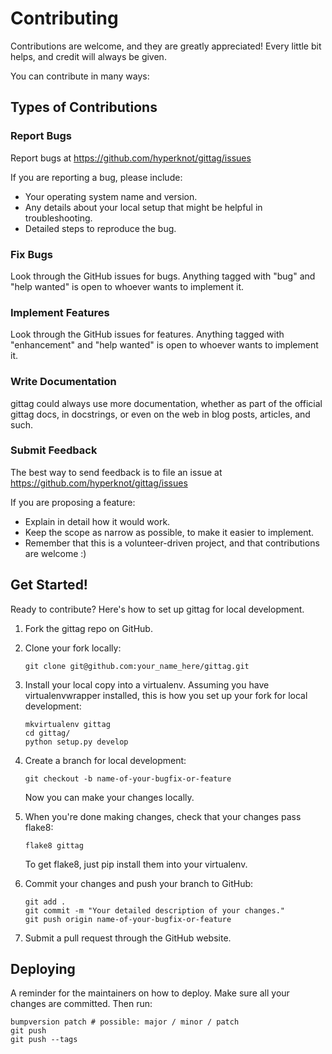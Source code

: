 # Contributing

Contributions are welcome, and they are greatly appreciated! Every
little bit helps, and credit will always be given.

You can contribute in many ways:

## Types of Contributions

### Report Bugs

Report bugs at https://github.com/hyperknot/gittag/issues

If you are reporting a bug, please include:

-   Your operating system name and version.
-   Any details about your local setup that might be helpful in
    troubleshooting.
-   Detailed steps to reproduce the bug.

### Fix Bugs

Look through the GitHub issues for bugs. Anything tagged with "bug" and
"help wanted" is open to whoever wants to implement it.

### Implement Features

Look through the GitHub issues for features. Anything tagged with
"enhancement" and "help wanted" is open to whoever wants to implement
it.

### Write Documentation

gittag could always use more documentation, whether as part of the
official gittag docs, in docstrings, or even on the web in blog posts,
articles, and such.

### Submit Feedback

The best way to send feedback is to file an issue at
https://github.com/hyperknot/gittag/issues

If you are proposing a feature:

-   Explain in detail how it would work.
-   Keep the scope as narrow as possible, to make it easier to
    implement.
-   Remember that this is a volunteer-driven project, and that
    contributions are welcome :)

## Get Started!

Ready to contribute? Here's how to set up gittag for local development.

1. Fork the gittag repo on GitHub.

2. Clone your fork locally:

    ```
    git clone git@github.com:your_name_here/gittag.git
    ```

3. Install your local copy into a virtualenv. Assuming you have virtualenvwrapper installed, this is how you set up your fork for local development:

    ```
    mkvirtualenv gittag
    cd gittag/
    python setup.py develop
    ```

4. Create a branch for local development:

    ```
    git checkout -b name-of-your-bugfix-or-feature
    ```

    Now you can make your changes locally.

5. When you're done making changes, check that your changes pass flake8:

    ```
    flake8 gittag
    ```

    To get flake8, just pip install them into your virtualenv.

6. Commit your changes and push your branch to GitHub:

    ```
    git add .
    git commit -m "Your detailed description of your changes."
    git push origin name-of-your-bugfix-or-feature
    ```

7. Submit a pull request through the GitHub website.


## Deploying


A reminder for the maintainers on how to deploy. Make sure all your
changes are committed. Then run:

```
bumpversion patch # possible: major / minor / patch
git push
git push --tags
```

